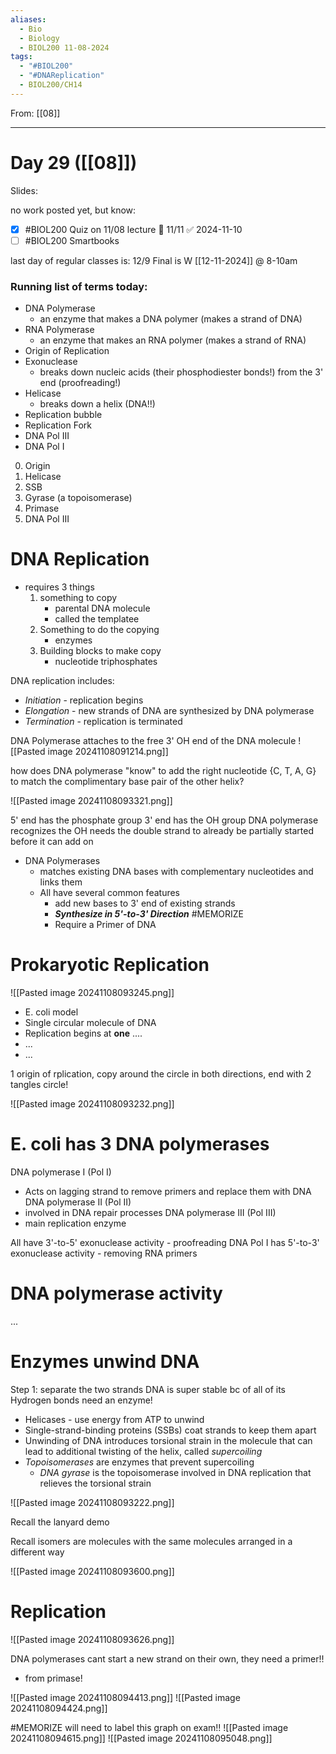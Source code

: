 ```yaml
---
aliases:
  - Bio
  - Biology
  - BIOL200 11-08-2024
tags:
  - "#BIOL200"
  - "#DNAReplication"
  - BIOL200/CH14
---
```

From: [[08]]

------
# Day 29 ([[08]]) 

Slides: 

no work posted yet, but know:
- [x] #BIOL200 Quiz on 11/08 lecture 📅 11/11 ✅ 2024-11-10
- [ ] #BIOL200 Smartbooks

last day of regular classes is: 12/9
Final is W [[12-11-2024]] @ 8-10am

### Running list of terms today:
- DNA Polymerase
	- an enzyme that makes a DNA polymer (makes a strand of DNA)
- RNA Polymerase
	- an enzyme that makes an RNA polymer (makes a strand of RNA)
- Origin of Replication
- Exonuclease
	- breaks down nucleic acids (their phosphodiester bonds!) from the 3' end (proofreading!)
- Helicase
	- breaks down a helix (DNA!!)
- Replication bubble
- Replication Fork
- DNA Pol III
- DNA Pol I


0) Origin
1) Helicase
2) SSB
3) Gyrase (a topoisomerase)
4) Primase
5) DNA Pol III
# DNA Replication
- requires 3 things
	1. something to copy
		- parental DNA molecule
		- called the templatee
	2. Something to do the copying
		- enzymes
	3. Building blocks to make copy
		- nucleotide triphosphates

DNA replication includes:
- *Initiation* - replication begins
- *Elongation* - new strands of DNA are synthesized by DNA polymerase
- *Termination* - replication is terminated

DNA Polymerase attaches to the free 3' OH end of the DNA molecule
![[Pasted image 20241108091214.png]]

how does DNA polymerase "know" to add the right nucleotide  {C, T, A, G} to match the complimentary base pair of the other helix?


![[Pasted image 20241108093321.png]]

5' end has the phosphate group
3' end has the OH group
	DNA polymerase recognizes the OH
	needs the double strand to already be partially started before it can add on

* DNA Polymerases
	* matches existing DNA bases with complementary nucleotides and links them
	* All have several common features
		* add new bases to 3' end of existing strands
		* ***Synthesize in 5'-to-3' Direction*** #MEMORIZE 
		* Require a Primer of DNA

# Prokaryotic Replication
![[Pasted image 20241108093245.png]]

* E. coli model
* Single circular molecule of DNA
* Replication begins at **one** ....
* ...
* ...

1 origin of rplication, copy around the circle in both directions, end with 2 tangles circle!

![[Pasted image 20241108093232.png]]

# E. coli has 3 DNA polymerases
DNA polymerase I (Pol I)
- Acts on lagging strand to remove primers and replace them with DNA
DNA polymerase II (Pol II)
- involved in DNA repair processes
DNA polymerase III (Pol III)
- main replication enzyme

All have 3'-to-5' exonuclease activity - proofreading
DNA Pol I has 5'-to-3' exonuclease activity - removing RNA primers

# DNA polymerase activity
...

# Enzymes unwind DNA
Step 1: separate the two strands
	DNA is super stable bc of all of its Hydrogen bonds
	need an enzyme!
	
- Helicases - use energy from ATP to unwind 
- Single-strand-binding proteins (SSBs) coat strands to keep them apart
- Unwinding of DNA introduces torsional strain in the molecule that can lead to additional twisting of the helix, called *supercoiling*
- *Topoisomerases* are enzymes that prevent supercoiling
	- *DNA gyrase* is the topoisomerase involved in DNA replication that relieves the torsional strain

![[Pasted image 20241108093222.png]]

Recall the lanyard demo

Recall isomers are molecules with the same molecules arranged in a different way

![[Pasted image 20241108093600.png]]

# Replication
![[Pasted image 20241108093626.png]]

DNA polymerases cant start a new strand on their own, they need a primer!!
- from primase!

![[Pasted image 20241108094413.png]]
![[Pasted image 20241108094424.png]]


#MEMORIZE  will need to label this graph on exam!!
![[Pasted image 20241108094615.png]]
![[Pasted image 20241108095048.png]]

